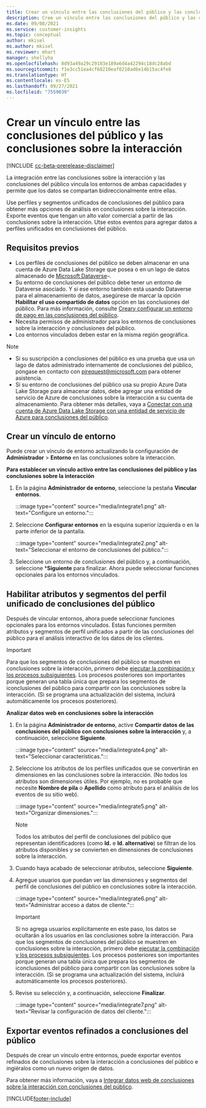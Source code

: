 ```yaml
---
title: Crear un vínculo entre las conclusiones del público y las conclusiones sobre la interacción
description: Cree un vínculo entre las conclusiones del público y las conclusiones sobre la interacción para permitir el intercambio bidireccional de datos.
ms.date: 09/08/2021
ms.service: customer-insights
ms.topic: conceptual
author: mkisel
ms.author: mkisel
ms.reviewer: mhart
manager: shellyha
ms.openlocfilehash: 8d93a49a29c29103e189a6d4a42294c18dc28abd
ms.sourcegitcommit: f1e3cc51ea4cf68210eaf0210ad6e14b15ac4fe8
ms.translationtype: HT
ms.contentlocale: es-ES
ms.lasthandoff: 09/27/2021
ms.locfileid: "7559039"
---
```

# <a name="create-a-link-between-audience-insights-and-engagement-insights"></a>Crear un vínculo entre las conclusiones del público y las conclusiones sobre la interacción

[!INCLUDE [cc-beta-prerelease-disclaimer](includes/cc-beta-prerelease-disclaimer.md)]

La integración entre las conclusiones sobre la interacción y las conclusiones del público vincula los entornos de ambas capacidades y permite que los datos se compartan bidireccionalmente entre ellas.

Use perfiles y segmentos unificados de conclusiones del público para obtener más opciones de análisis en conclusiones sobre la interacción. Exporte eventos que tengan un alto valor comercial a partir de las conclusiones sobre la interacción. Utse estos eventos para agregar datos a perfiles unificados en conclusiones del público.

## <a name="prerequisites"></a>Requisitos previos

- Los perfiles de conclusiones del público se deben almacenar en una cuenta de Azure Data Lake Storage que posea o en un lago de datos almacenado de [Microsoft Dataverse](/powerapps/maker/data-platform/data-platform-intro.md)&ndash;. 
- Su entorno de conclusiones del público debe tener un entorno de Dataverse asociado. Y si ese entorno también está usando Dataverse para el almacenamiento de datos, asegúrese de marcar la opción **Habilitar el uso compartido de datos** opción en las conclusiones del público. Para más información, consulte [Creary configurar un entorno de pago en las conclusiones del público](../audience-insights/get-started-paid.md).
- Necesita permisos de administrador para los entornos de conclusiones sobre la interacción y conclusiones del público.
- Los entornos vinculados deben estar en la misma región geográfica.

> [!NOTE]
> - Si su suscripción a conclusiones del público es una prueba que usa un lago de datos administrado internamente de conclusiones del público, póngase en contacto con [pirequest@microsoft.com](mailto:pirequest@microsoft.com) para obtener asistencia. 
> - Si su entorno de conclusiones del público usa su propio Azure Data Lake Storage para almacenar datos, debe agregar una entidad de servicio de Azure de conclusiones sobre la interacción a su cuenta de almacenamiento. Para obtener más detalles, vaya a [Conectar con una cuenta de Azure Data Lake Storage con una entidad de servicio de Azure para conclusiones del público](../audience-insights/connect-service-principal.md). 


## <a name="create-an-environment-link"></a>Crear un vínculo de entorno

Puede crear un vínculo de entorno actualizando la configuración de **Administrador** > **Entorno** en las conclusiones sobre la interacción.

**Para establecer un vínculo activo entre las conclusiones del público y las conclusiones sobre la interacción**

1. En la página **Administrador de entorno**, seleccione la pestaña **Vincular entornos**.

    :::image type="content" source="media/integrate1.png" alt-text="Configure un entorno.":::

1. Seleccione **Configurar entornos** en la esquina superior izquierda o en la parte inferior de la pantalla.

     :::image type="content" source="media/integrate2.png" alt-text="Seleccionar el entorno de conclusiones del público.":::

1. Seleccione un entorno de conclusiones del público y, a continuación, seleccione ***Siguiente** para finalizar. Ahora puede seleccionar funciones opcionales para los entornos vinculados.
 
## <a name="enable-audience-insights-unified-profiles-attributes-and-segments"></a>Habilitar atributos y segmentos del perfil unificado de conclusiones del público

Después de vincular entornos, ahora puede seleccionar funciones opcionales para los entornos vinculados. Estas funciones permiten atributos y segmentos de perfil unificados a partir de las conclusiones del público para el análisis interactivo de los datos de los clientes.

> [!IMPORTANT]
> Para que los segmentos de conclusiones del público se muestren en conclusiones sobre la interacción, primero debe [ejecutar la combinación y los procesos subsiguientes](../audience-insights/merge-entities.md). Los procesos posteriores son importantes porque generan una tabla única que prepara los segmentos de iconclusiones del público para compartir con las conclusiones sobre la interacción. (Si se programa una actualización del sistema, incluirá automáticamente los procesos posteriores).

**Analizar datos web en conclusiones sobre la interacción**

1. En la página **Administrador de entorno**, active **Compartir datos de las conclusiones del público con conclusiones sobre la interacción** y, a continuación, seleccione **Siguiente**.

    :::image type="content" source="media/integrate4.png" alt-text="Seleccionar características.":::

1. Seleccione los atributos de los perfiles unificados que se convertirán en dimensiones en las conclusiones sobre la interacción. (No todos los atributos son dimensiones útiles. Por ejemplo, no es probable que necesite **Nombre de pila** o **Apellido** como atributo para el análisis de los eventos de su sitio web).

    :::image type="content" source="media/integrate5.png" alt-text="Organizar dimensiones.":::

   >[!NOTE]
   > Todos los atributos del perfil de conclusiones del público que representan identificadores (como **Id.** e **Id. alternativo**) se filtran de los atributos disponibles y se convierten en dimensiones de conclusiones sobre la interacción.

1. Cuando haya acabado de seleccionar atributos, seleccione **Siguiente**.
1. Agregue usuarios que puedan ver las dimensiones y segmentos del perfil de conclusiones del público en conclusiones sobre la interacción.

    :::image type="content" source="media/integrate6.png" alt-text="Administrar acceso a datos de cliente.":::

   > [!IMPORTANT]
   > Si no agrega usuarios explícitamente en este paso, los datos se ocultarán a los usuarios en las conclusiones sobre la interacción.
   > Para que los segmentos de conclusiones del público se muestren en conclusiones sobre la interacción, primero debe [ejecutar la combinación y los procesos subsiguientes](../audience-insights/merge-entities.md). Los procesos posteriores son importantes porque generan una tabla única que prepara los segmentos de iconclusiones del público para compartir con las conclusiones sobre la interacción. (Si se programa una actualización del sistema, incluirá automáticamente los procesos posteriores).

1. Revise su selección y, a continuación, seleccione **Finalizar**.

    :::image type="content" source="media/integrate7.png" alt-text="Revisar la configuración de datos del cliente.":::

## <a name="export-refined-events-to-audience-insights"></a>Exportar eventos refinados a conclusiones del público

Después de crear un vínculo entre entornos, puede exportar eventos refinados de conclusiones sobre la interacción a conclusiones del público e ingiéralos como un nuevo origen de datos. 

Para obtener más información, vaya a [Integrar datos web de conclusiones sobre la interacción con conclusiones del público](../audience-insights/integrate-engagement-insights.md).

<!--
## Share engagement insights refined events with audience insights

After you create a link between environments, a new option becomes available for you to share [refined events](refined-events.md) with audience insights.

Consider the following when creating refined events for audience insights: 

- Provide a meaningful name for the refined event. It will be used as an activity name in audience insights.
- Select at least the following properties to create an activity in audience insights: 
    - Signal.Action.Name indicates the activity details.
    - Signal.User.Id maps with the customer ID.
    - Signal.View.Uri is a web address as a basis for segments or measures.
    - Signal.Export.Id is a primary key for events.
    - Signal.Timestamp determines the date and time for the activity.

To share refined events:

1. From the engagement insights menu, select **Data** and then select the **Events** tab.
2. On the **Action** menu, select **Share as activity**.

    :::image type="content" source="media/integrate8.png" alt-text="Data shared events settings.":::

3. You can view and stop actively shared events on the **Export and Sharing** tab.
4. -- per Michael K, we need a mock here (Mukesh needs to update to reflect what happens in AUI once a user shares a refined event (i.e. no longer AUI, data wrangler needs to go discover data in the storage, the shared event is available as a DS and entity, correct?)

### Attach refined events shared as activities to unified profiles in audience insights

You can bring customer web activity data from engagement insights into audience insights. In addition to transactional, demographic, or behavioral data, you can view activities on the web in unified customer profiles. You can then use these profiles to get insights such as segments, measures, and predictions for audience activation.

Follow the steps in [data unification](../audience-insights/data-unification.md) to map, match, and merge website authentication information to unified profiles in audience insights.

You can also share refined events that are now available in audience insights, identified as data sources and entities. 

Next, you can relate event data from engagement insights as unified activities in customer profiles.

### Relate refined event data as an activity of a customer profile

After unifying the data, you can configure the activity for the customer profile. For more information, go to [Customer activities](../audience-insights/activities.md).

:::image type="content" source="media/web-event-activity.png" alt-text="Activities page with expanded Edit activity pane.":::

Next, configure the new activity by using mapping elements: 

- **Primary Key**: Signal.Export.Id, a unique ID that is available for every event record in engagement insights. This property is automatically generated.

- **Timestamp**: Signal.Timestamp in the event property.

- **Event**: Signal.Name, the event name that you want to track.

- **Web address**: Signal.View.Uri that refers to the URI of the page that created the event.

- **Details**: Signal.Action.Name to represent the information to associate with the event. The selected property in this case indicates that the event is for email promotion.

- **Activity type**: In this example, we choose the existing activity type WebLog. This selection is a useful filter option to run prediction models or create segments based on this activity type.

- **Set up relationship**: This important setting ties the activity to existing customer profiles. **Signal.User.Id** is the identifier configured in the SDK to be collected. It relates to the user ID in other data sources that are configured in audience insights. 

This example configures the relationship between Signal.User.Id and RetailCustomers:CustomerRetailId, which is the primary key that was identified in the map step of the data unification process.

After processing the activities, you can review customer records and open a customer card to see activities from engagement insights in the timeline. 

> [!TIP]
> To find a customer ID that has an engagement insights activity, go to **Entities** and preview the data for the UnifiedActivity entity. **ActivityTypeDisplay = WebLog** contains the engagement insights activity configured in the preceding example. Copy the customer ID for one of those records and search<!--note from editor: Edit okay? I couldn't quite follow this.-- > for that ID on the **Customers** page.

--> 

[!INCLUDE[footer-include](../includes/footer-banner.md)]
